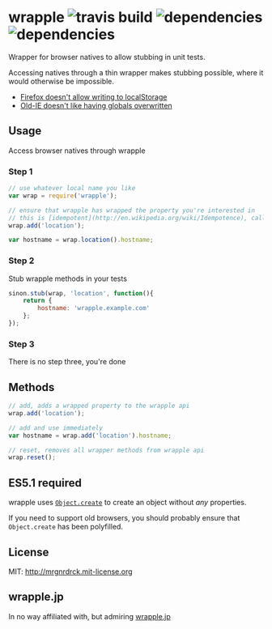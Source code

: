 # wrapple ![travis build](https://img.shields.io/travis/mroderick/wrapple.svg) ![dependencies](https://img.shields.io/david/mroderick/wrapple.svg) ![dependencies](https://img.shields.io/david/dev/mroderick/wrapple.svg)
Wrapper for browser natives to allow stubbing in unit tests.

Accessing natives through a thin wrapper makes stubbing possible, where it would otherwise be impossible.

* [Firefox doesn't allow writing to localStorage](https://github.com/cjohansen/Sinon.JS/issues/662)
* [Old-IE doesn't like having globals overwritten](https://github.com/algolia/writable-window-method)

## Usage

Access browser natives through wrapple

### Step 1
```javascript
// use whatever local name you like
var wrap = require('wrapple');

// ensure that wrapple has wrapped the property you're interested in
// this is [idempotent](http://en.wikipedia.org/wiki/Idempotence), call it many times with no ill effects
wrap.add('location');

var hostname = wrap.location().hostname;
```

### Step 2

Stub wrapple methods in your tests
```javascript
sinon.stub(wrap, 'location', function(){
    return {
        hostname: 'wrapple.example.com'
    };
});
```

### Step 3

There is no step three, you're done

## Methods

```javascript
// add, adds a wrapped property to the wrapple api
wrap.add('location');

// add and use immediately
var hostname = wrap.add('location').hostname;

// reset, removes all wrapper methods from wrapple api
wrap.reset();

```

## ES5.1 required

wrapple uses [`Object.create`](https://developer.mozilla.org/en-US/docs/Web/JavaScript/Reference/Global_Objects/Object/create) to create an object without *any* properties.

If you need to support old browsers, you should probably ensure that `Object.create` has been polyfilled.


## License

MIT: http://mrgnrdrck.mit-license.org

## wrapple.jp

In no way affiliated with, but admiring [wrapple.jp](http://www.wrapple.jp)
